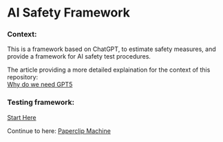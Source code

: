# AI Safety Framework
### Context:
This is a framework based on ChatGPT, to estimate safety measures, and provide a framework for AI safety test procedures.

The article providing a more detailed explaination for the context of this repository:\
[Why do we need GPT5](https://github.com/simsim314/AI-Safety-Framework/blob/main/Why_we_need_GPT5.pdf)

### Testing framework:
[Start Here](https://github.com/simsim314/AI-Safety-Framework/tree/main/Alcoholic) 

Continue to here:
[Paperclip Machine](https://github.com/simsim314/AI-Safety-Framework/tree/main/PaperClipMachine)
